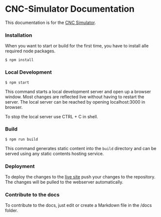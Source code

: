# CNC-Simulator Documentation

This documentation is for the [CNC Simulator](https://github.com/timonweide/CNC-Simulator).

### Installation
When you want to start or build for the first time, you have to install alle required node packages.

```
$ npm install
```

### Local Development

```
$ npm start
```

This command starts a local development server and open up a browser window. Most changes are reflected live without having to restart the server. The local server can be reached by opening localhost:3000 in browser.

To stop the local server use CTRL + C in shell.

### Build

```
$ npm run build
```

This command generates static content into the `build` directory and can be served using any static contents hosting service.

### Deployment

To deploy the changes to the [live site](https://docs.cnc.timon.cloud/) push your changes to the repository. The changes will be pulled to the webserver automatically.

### Contribute to the docs

To contribute to the docs, just edit or create a Markdown file in the /docs folder.
